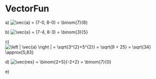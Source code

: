 # VectorFun
a) 
<img src="https://latex.codecogs.com/gif.latex?\vec{a}&space;=&space;(7-0,&space;8-0)&space;=&space;\binom{7}{8}" title="\vec{a} = (7-0, 8-0) = \binom{7}{8}" />

b)
<img src="https://latex.codecogs.com/gif.latex?\vec{a}&space;=&space;(7-4,&space;8-3)&space;=&space;\binom{3}{5}" title="\vec{a} = (7-4, 8-3) = \binom{3}{5}" />

c)
<img src="https://latex.codecogs.com/gif.latex?\left&space;|&space;\vec{a}&space;\right&space;|&space;=&space;\sqrt{3^{2}&plus;5^{2}}&space;=&space;\sqrt{9&space;&plus;&space;25}&space;=&space;\sqrt{34}&space;\approx{5,83}" title="\left | \vec{a} \right | = \sqrt{3^{2}+5^{2}} = \sqrt{9 + 25} = \sqrt{34} \approx{5,83}" />

d)
<img src="https://latex.codecogs.com/gif.latex?\vec{res}&space;=&space;\binom{2&plus;5}{-2&plus;2}&space;=&space;\binom{7}{0}" title="\vec{res} = \binom{2+5}{-2+2} = \binom{7}{0}" />

e)
